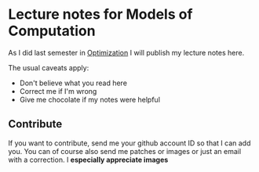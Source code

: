 Lecture notes for Models of Computation 
====

As I did last semester in [Optimization](http://github.com/adrianN/Optimisation-SS10-UdS) I will publish my lecture notes here. 

The usual caveats apply:

* Don't believe what you read here
* Correct me if I'm wrong
* Give me chocolate if my notes were helpful

Contribute
----

If you want to contribute, send me your github account ID so that I can add you. You can of course also send me patches or images or just an email with a correction. I **especially appreciate images**